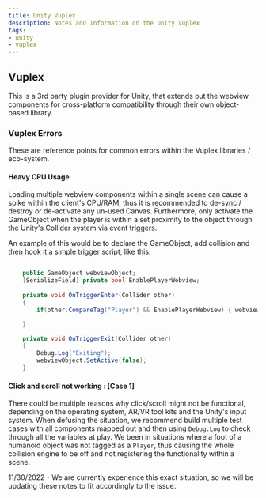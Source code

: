 ```yaml
---
title: Unity Vuplex
description: Notes and Information on the Unity Vuplex
tags:
- unity
- vuplex
---
```


## Vuplex

This is a 3rd party plugin provider for Unity, that extends out the webview components for cross-platform compatibility through their own object-based library.

### Vuplex Errors

These are reference points for common errors within the Vuplex libraries / eco-system.

#### Heavy CPU Usage

Loading multiple webview components within a single scene can cause a spike within the client's CPU/RAM, thus it is recommended to de-sync / destroy or de-activate any un-used Canvas. Furthermore, only activate the GameObject when the player is within a set proximity to the object through the Unity's Collider system via event triggers.

An example of this would be to declare the GameObject, add collision and then hook it a simple trigger script, like this:

```c#

    public GameObject webviewObject;                                                                            
    [SerializeField] private bool EnablePlayerWebview;
    
    private void OnTriggerEnter(Collider other)
    {    
        if(other.CompareTag("Player") && EnablePlayerWebview) { webviewObject.SetActive(true);   }

    }

    private void OnTriggerExit(Collider other)
    {
        Debug.Log("Exiting");
        webviewObject.SetActive(false);
    } 

```

#### Click and scroll not working : [Case 1]

There could be multiple reasons why click/scroll might not be functional, depending on the operating system, AR/VR tool kits and the Unity's input system.
When defusing the situation, we recommend build multiple test cases with all components mapped out and then using `Debug.Log` to check through all the variables at play.
We been in situations where a foot of a humanoid object was not tagged as a `Player`, thus causing the whole collision engine to be off and not registering the functionality within a scene.

11/30/2022 - We are currently experience this exact situation, so we will be updating these notes to fit accordingly to the issue.
